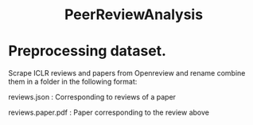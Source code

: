 # <div align="center"> PeerReviewAnalysis </div>

# Preprocessing dataset.

Scrape ICLR reviews and papers from Openreview and rename combine them in a folder in the following format:

reviews.json  : Corresponding to reviews of a paper

reviews.paper.pdf : Paper corresponding to the review above

